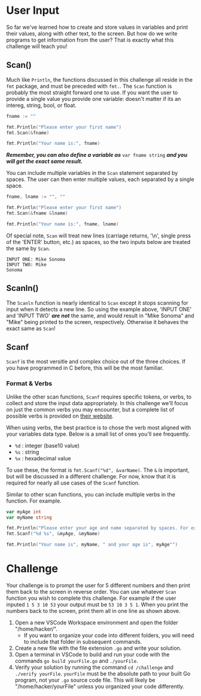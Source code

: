 # User Input
So far we've learned how to create and store values in variables and print their values, along with other text, to the screen. But how do we write programs to get information from the user? That is exactly what this challenge will teach you!

## Scan()
Much like `Println`, the functions discussed in this challenge all reside in the `fmt` package, and must be preceded with `fmt.`. The `Scan` function is probably the most straight forward one to use. If you want the user to provide a single value you provide one variable: doesn't matter if its an intereg, string, bool, or float.
```go
fname := ""

fmt.Println("Please enter your first name")
fmt.Scan(&fname)

fmt.Println("Your name is:", fname)
```
***Remember, you can also define a variable as*** `var fname string` ***and you will get the exact same result.***

You can include multiple variables in the `Scan` statement separated by spaces. The user can then enter multiple values, each separated by a single space.
```go
fname, lname := "", ""

fmt.Println("Please enter your first name")
fmt.Scan(&fname &lname)

fmt.Println("Your name is:", fname, lname)
```
Of special note, `Scan` will treat new lines (carriage returns, '\n', single press of the 'ENTER' button, etc.) as spaces, so the two inputs below are treated the same by `Scan`.
```text
INPUT ONE: Mike Sonoma
INPUT TWO: Mike
Sonoma
```
## Scanln()
The `Scanln` function is nearly identical to `Scan` except it stops scanning for input when it detects a new line. So using the example above, 'INPUT ONE' and 'INPUT TWO' ***are not*** the same, and would result in "Mike Sonoma" and "Mike" being printed to the screen, respectively. Otherwise it behaves the exact same as `Scan`!

## Scanf
`Scanf` is the most versitle and complex choice out of the three choices. If you have programmed in C before, this will be the most familiar.

### Format & Verbs
Unlike the other scan functions, `Scanf` requires specific tokens, or verbs, to collect and store the input data appropriately. In this challenge we'll focus on just the common verbs you may encounter, but a complete list of possible verbs is provided on [their website](https://pkg.go.dev/fmt).

When using verbs, the best practice is to chose the verb most aligned with your variables data type. Below is a small list of ones you'll see frequently.
- `%d` : integer (base10 value)
- `%s` : string
- `%x` : hexadecimal value

To use these, the format is `fmt.Scanf("%d", &varName)`. The `&` is important, but will be discussed in a different challenge. For now, know that it is required for nearly all use cases of the `Scanf` function.

Similar to other scan functions, you can include multiple verbs in the function. For example.
```go
var myAge int
var myName string

fmt.Println("Please enter your age and name separated by spaces. For example: 19 Mikey".)
fmt.Scanf("%d %s", &myAge, &myName)

fmt.Println("Your name is", myName, " and your age is", myAge"")
```

# Challenge
Your challenge is to prompt the user for 5 different numbers and then print them back to the screen in reverse order. You can use whatever `Scan` function you wish to complete this challenge. For example if the user inputed `1 5 3 10 53` your output must be `53 10 3 5 1`. When you print the numbers back to the screen, print them all in one line as shown above.

1. Open a new VSCode Workspace environment and open the folder "/home/hacker/".
    - If you want to organize your code into different folders, you will need to include that folder in subsequent commands.
2. Create a new file with the file extension `.go` and write your solution.
3. Open a terminal in VSCode to build and run your code with the commands `go build yourFile.go` and `./yourFile`.
4. Verify your solution by running the command `cd /challenge` and `./verify yourFile`.
    `yourFile` must be the absolute path to your built Go program, not your `.go` source code file. This will likely be "/home/hacker/yourFile" unless you organized your code differently.